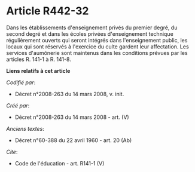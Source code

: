 # Article R442-32

Dans les établissements d'enseignement privés du premier degré, du second degré et dans les écoles privées d'enseignement
technique régulièrement ouverts qui seront intégrés dans l'enseignement public, les locaux qui sont réservés à l'exercice du
culte gardent leur affectation. Les services d'aumônerie sont maintenus dans les conditions prévues par les articles R. 141-1
à R. 141-8.

**Liens relatifs à cet article**

_Codifié par_:

  - Décret n°2008-263 du 14 mars 2008, v. init.

_Créé par_:

  - Décret n°2008-263 du 14 mars 2008 - art. (V)

_Anciens textes_:

  - Décret n°60-388 du 22 avril 1960 - art. 20 (Ab)

_Cite_:

  - Code de l'éducation - art. R141-1 (V)
